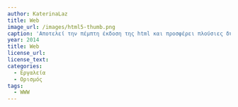 ```yaml
---
author: KaterinaLaz
title: Web 
image_url: /images/html5-thumb.png
caption: 'Αποτελεί την πέμπτη έκδοση της html και προσφέρει πλούσιες δυνατότητες στην προσθήκη πολυμεσικού περιεχομένου στις ιστοσελίδες. Συγκεκριμένα, ο χρήστης μπορεί να προσθέσει εικόνα, ήχο , βίντεο και σχεδιοκίνηση. ' 
year: 2014
title: Web 
license_url: 
license_text: 
categories:
  - Εργαλεία 
  - Ορισμός 
tags:
  - WWW 
---
```

